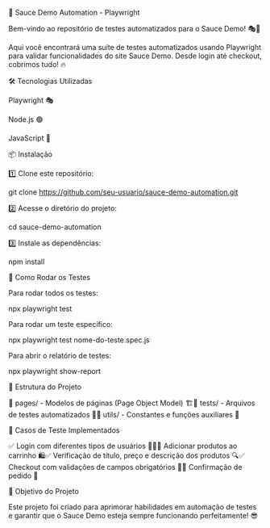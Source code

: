 🛒 Sauce Demo Automation - Playwright

Bem-vindo ao repositório de testes automatizados para o Sauce Demo! 🎭🚀

Aqui você encontrará uma suíte de testes automatizados usando Playwright para validar funcionalidades do site Sauce Demo. Desde login até checkout, cobrimos tudo! 🔥

🛠️ Tecnologias Utilizadas

Playwright 🎭

Node.js 🟢

JavaScript 📝

📦 Instalação

1️⃣ Clone este repositório:

  git clone https://github.com/seu-usuario/sauce-demo-automation.git

2️⃣ Acesse o diretório do projeto:

  cd sauce-demo-automation

3️⃣ Instale as dependências:

  npm install

🚀 Como Rodar os Testes

Para rodar todos os testes:

  npx playwright test

Para rodar um teste específico:

  npx playwright test nome-do-teste.spec.js

Para abrir o relatório de testes:

  npx playwright show-report

📜 Estrutura do Projeto

📂 pages/ - Modelos de páginas (Page Object Model) 🏗️📂 tests/ - Arquivos de testes automatizados 🧪📂 utils/ - Constantes e funções auxiliares 🔧

📌 Casos de Teste Implementados

✅ Login com diferentes tipos de usuários 🧑‍💻✅ Adicionar produtos ao carrinho 🛍️✅ Verificação de título, preço e descrição dos produtos 🔍✅ Checkout com validações de campos obrigatórios 📝✅ Confirmação de pedido 🎉

🎯 Objetivo do Projeto

Este projeto foi criado para aprimorar habilidades em automação de testes e garantir que o Sauce Demo esteja sempre funcionando perfeitamente! 😎
